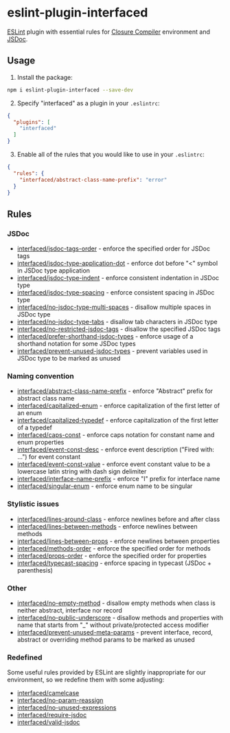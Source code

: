 # eslint-plugin-interfaced

[ESLint](https://eslint.org) plugin with essential rules for [Closure Compiler](https://developers.google.com/closure/compiler/) environment and [JSDoc](http://usejsdoc.org/).

## Usage

1) Install the package:

```sh
npm i eslint-plugin-interfaced --save-dev
```

2) Specify "interfaced" as a plugin in your `.eslintrc`:

```json
{
  "plugins": [
    "interfaced"
  ]
}
```

3) Enable all of the rules that you would like to use in your `.eslintrc`:

```json
{
  "rules": {
    "interfaced/abstract-class-name-prefix": "error"
  }
}
```

## Rules

### JSDoc

* [interfaced/jsdoc-tags-order](docs/rules/jsdoc-tags-order.md) - enforce the specified order for JSDoc tags
* [interfaced/jsdoc-type-application-dot](docs/rules/jsdoc-type-application-dot.md) - enforce dot before "<" symbol in JSDoc type application
* [interfaced/jsdoc-type-indent](docs/rules/jsdoc-type-indent.md) - enforce consistent indentation in JSDoc type
* [interfaced/jsdoc-type-spacing](docs/rules/jsdoc-type-spacing.md) - enforce consistent spacing in JSDoc type
* [interfaced/no-jsdoc-type-multi-spaces](docs/rules/no-jsdoc-type-multi-spaces.md) - disallow multiple spaces in JSDoc type
* [interfaced/no-jsdoc-type-tabs](docs/rules/no-jsdoc-type-tabs.md) - disallow tab characters in JSDoc type
* [interfaced/no-restricted-jsdoc-tags](docs/rules/no-restricted-jsdoc-tags.md) - disallow the specified JSDoc tags
* [interfaced/prefer-shorthand-jsdoc-types](docs/rules/prefer-shorthand-jsdoc-types.md) - enforce usage of a shorthand notation for some JSDoc types
* [interfaced/prevent-unused-jsdoc-types](docs/rules/prevent-unused-jsdoc-types.md) - prevent variables used in JSDoc type to be marked as unused

### Naming convention

* [interfaced/abstract-class-name-prefix](docs/rules/abstract-class-name-prefix.md) - enforce "Abstract" prefix for abstract class name
* [interfaced/capitalized-enum](docs/rules/capitalized-enum.md) - enforce capitalization of the first letter of an enum
* [interfaced/capitalized-typedef](docs/rules/capitalized-typedef.md) - enforce capitalization of the first letter of a typedef
* [interfaced/caps-const](docs/rules/caps-const.md) - enforce caps notation for constant name and enum properties
* [interfaced/event-const-desc](docs/rules/event-const-desc.md) - enforce event description ("Fired with: ...") for event constant
* [interfaced/event-const-value](docs/rules/event-const-value.md) - enforce event constant value to be a lowercase latin string with dash sign delimiter
* [interfaced/interface-name-prefix](docs/rules/interface-name-prefix.md) - enforce "I" prefix for interface name
* [interfaced/singular-enum](docs/rules/singular-enum.md) - enforce enum name to be singular

### Stylistic issues

* [interfaced/lines-around-class](docs/rules/lines-around-class.md) - enforce newlines before and after class
* [interfaced/lines-between-methods](docs/rules/lines-between-methods.md) - enforce newlines between methods
* [interfaced/lines-between-props](docs/rules/lines-between-props.md) - enforce newlines between properties
* [interfaced/methods-order](docs/rules/methods-order.md) - enforce the specified order for methods
* [interfaced/props-order](docs/rules/props-order.md) - enforce the specified order for properties
* [interfaced/typecast-spacing](docs/rules/typecast-spacing.md) - enforce spacing in typecast (JSDoc + parenthesis)

### Other

* [interfaced/no-empty-method](docs/rules/no-empty-method.md) - disallow empty methods when class is neither abstract, interface nor record
* [interfaced/no-public-underscore](docs/rules/no-public-underscore.md) - disallow methods and properties with name that starts from "_" without private/protected access modifier
* [interfaced/prevent-unused-meta-params](docs/rules/prevent-unused-meta-params.md) - prevent interface, record, abstract or overriding method params to be marked as unused

### Redefined

Some useful rules provided by ESLint are slightly inappropriate for our environment, so we redefine them with some adjusting:

* [interfaced/camelcase](docs/redefined/camelcase.md)
* [interfaced/no-param-reassign](docs/redefined/no-param-reassign.md)
* [interfaced/no-unused-expressions](docs/redefined/no-unused-expressions.md)
* [interfaced/require-jsdoc](docs/redefined/require-jsdoc.md)
* [interfaced/valid-jsdoc](docs/redefined/valid-jsdoc.md)
